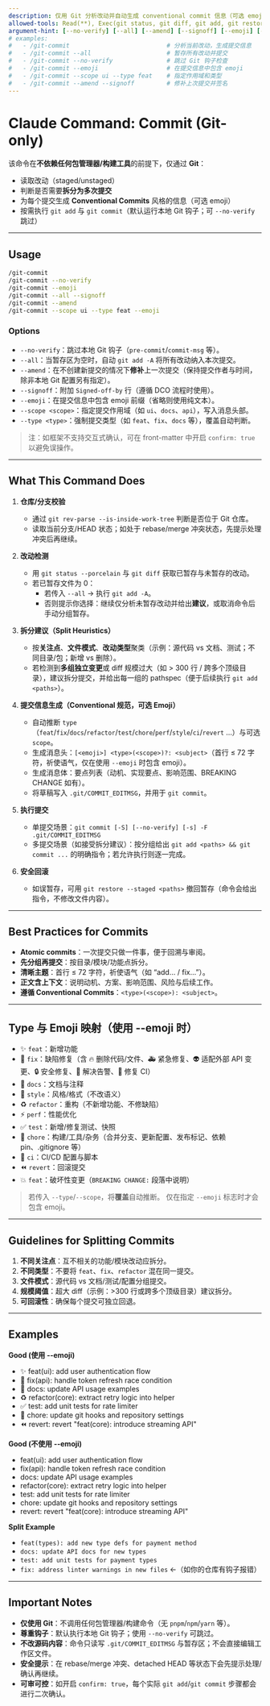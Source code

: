 ```yaml
---
description: 仅用 Git 分析改动并自动生成 conventional commit 信息（可选 emoji）；必要时建议拆分提交，默认运行本地 Git 钩子（可 --no-verify 跳过）
allowed-tools: Read(**), Exec(git status, git diff, git add, git restore --staged, git commit, git rev-parse, git config), Write(.git/COMMIT_EDITMSG)
argument-hint: [--no-verify] [--all] [--amend] [--signoff] [--emoji] [--scope <scope>] [--type <type>]
# examples:
#   - /git-commit                           # 分析当前改动，生成提交信息
#   - /git-commit --all                     # 暂存所有改动并提交
#   - /git-commit --no-verify               # 跳过 Git 钩子检查
#   - /git-commit --emoji                   # 在提交信息中包含 emoji
#   - /git-commit --scope ui --type feat    # 指定作用域和类型
#   - /git-commit --amend --signoff         # 修补上次提交并签名
---
```


# Claude Command: Commit (Git-only)

该命令在**不依赖任何包管理器/构建工具**的前提下，仅通过 **Git**：

- 读取改动（staged/unstaged）
- 判断是否需要**拆分为多次提交**
- 为每个提交生成 **Conventional Commits** 风格的信息（可选 emoji）
- 按需执行 `git add` 与 `git commit`（默认运行本地 Git 钩子；可 `--no-verify` 跳过）

---

## Usage

```bash
/git-commit
/git-commit --no-verify
/git-commit --emoji
/git-commit --all --signoff
/git-commit --amend
/git-commit --scope ui --type feat --emoji
```

### Options

- `--no-verify`：跳过本地 Git 钩子（`pre-commit`/`commit-msg` 等）。
- `--all`：当暂存区为空时，自动 `git add -A` 将所有改动纳入本次提交。
- `--amend`：在不创建新提交的情况下**修补**上一次提交（保持提交作者与时间，除非本地 Git 配置另有指定）。
- `--signoff`：附加 `Signed-off-by` 行（遵循 DCO 流程时使用）。
- `--emoji`：在提交信息中包含 emoji 前缀（省略则使用纯文本）。
- `--scope <scope>`：指定提交作用域（如 `ui`、`docs`、`api`），写入消息头部。
- `--type <type>`：强制提交类型（如 `feat`、`fix`、`docs` 等），覆盖自动判断。

> 注：如框架不支持交互式确认，可在 front-matter 中开启 `confirm: true` 以避免误操作。

---

## What This Command Does

1. **仓库/分支校验**
   - 通过 `git rev-parse --is-inside-work-tree` 判断是否位于 Git 仓库。
   - 读取当前分支/HEAD 状态；如处于 rebase/merge 冲突状态，先提示处理冲突后再继续。

2. **改动检测**
   - 用 `git status --porcelain` 与 `git diff` 获取已暂存与未暂存的改动。
   - 若已暂存文件为 0：
     - 若传入 `--all` → 执行 `git add -A`。
     - 否则提示你选择：继续仅分析未暂存改动并给出**建议**，或取消命令后手动分组暂存。

3. **拆分建议（Split Heuristics）**
   - 按**关注点**、**文件模式**、**改动类型**聚类（示例：源代码 vs 文档、测试；不同目录/包；新增 vs 删除）。
   - 若检测到**多组独立变更**或 diff 规模过大（如 > 300 行 / 跨多个顶级目录），建议拆分提交，并给出每一组的 pathspec（便于后续执行 `git add <paths>`）。

4. **提交信息生成（Conventional 规范，可选 Emoji）**
   - 自动推断 `type`（`feat`/`fix`/`docs`/`refactor`/`test`/`chore`/`perf`/`style`/`ci`/`revert` …）与可选 `scope`。
   - 生成消息头：`[<emoji>] <type>(<scope>)?: <subject>`（首行 ≤ 72 字符，祈使语气，仅在使用 `--emoji` 时包含 emoji）。
   - 生成消息体：要点列表（动机、实现要点、影响范围、BREAKING CHANGE 如有）。
   - 将草稿写入 `.git/COMMIT_EDITMSG`，并用于 `git commit`。

5. **执行提交**
   - 单提交场景：`git commit [-S] [--no-verify] [-s] -F .git/COMMIT_EDITMSG`
   - 多提交场景（如接受拆分建议）：按分组给出 `git add <paths> && git commit ...` 的明确指令；若允许执行则逐一完成。

6. **安全回滚**
   - 如误暂存，可用 `git restore --staged <paths>` 撤回暂存（命令会给出指令，不修改文件内容）。

---

## Best Practices for Commits

- **Atomic commits**：一次提交只做一件事，便于回溯与审阅。
- **先分组再提交**：按目录/模块/功能点拆分。
- **清晰主题**：首行 ≤ 72 字符，祈使语气（如 “add… / fix…”）。
- **正文含上下文**：说明动机、方案、影响范围、风险与后续工作。
- **遵循 Conventional Commits**：`<type>(<scope>): <subject>`。

---

## Type 与 Emoji 映射（使用 --emoji 时）

- ✨ `feat`：新增功能
- 🐛 `fix`：缺陷修复（含 🔥 删除代码/文件、🚑️ 紧急修复、👽️ 适配外部 API 变更、🔒️ 安全修复、🚨 解决告警、💚 修复 CI）
- 📝 `docs`：文档与注释
- 🎨 `style`：风格/格式（不改语义）
- ♻️ `refactor`：重构（不新增功能、不修缺陷）
- ⚡️ `perf`：性能优化
- ✅ `test`：新增/修复测试、快照
- 🔧 `chore`：构建/工具/杂务（合并分支、更新配置、发布标记、依赖 pin、.gitignore 等）
- 👷 `ci`：CI/CD 配置与脚本
- ⏪️ `revert`：回滚提交
- 💥 `feat`：破坏性变更（`BREAKING CHANGE:` 段落中说明）

> 若传入 `--type`/`--scope`，将**覆盖**自动推断。
> 仅在指定 `--emoji` 标志时才会包含 emoji。

---

## Guidelines for Splitting Commits

1. **不同关注点**：互不相关的功能/模块改动应拆分。
2. **不同类型**：不要将 `feat`、`fix`、`refactor` 混在同一提交。
3. **文件模式**：源代码 vs 文档/测试/配置分组提交。
4. **规模阈值**：超大 diff（示例：>300 行或跨多个顶级目录）建议拆分。
5. **可回滚性**：确保每个提交可独立回退。

---

## Examples

**Good (使用 --emoji)**

- ✨ feat(ui): add user authentication flow
- 🐛 fix(api): handle token refresh race condition
- 📝 docs: update API usage examples
- ♻️ refactor(core): extract retry logic into helper
- ✅ test: add unit tests for rate limiter
- 🔧 chore: update git hooks and repository settings
- ⏪️ revert: revert "feat(core): introduce streaming API"

**Good (不使用 --emoji)**

- feat(ui): add user authentication flow
- fix(api): handle token refresh race condition
- docs: update API usage examples
- refactor(core): extract retry logic into helper
- test: add unit tests for rate limiter
- chore: update git hooks and repository settings
- revert: revert "feat(core): introduce streaming API"

**Split Example**

- `feat(types): add new type defs for payment method`
- `docs: update API docs for new types`
- `test: add unit tests for payment types`
- `fix: address linter warnings in new files` ←（如你的仓库有钩子报错）

---

## Important Notes

- **仅使用 Git**：不调用任何包管理器/构建命令（无 `pnpm`/`npm`/`yarn` 等）。
- **尊重钩子**：默认执行本地 Git 钩子；使用 `--no-verify` 可跳过。
- **不改源码内容**：命令只读写 `.git/COMMIT_EDITMSG` 与暂存区；不会直接编辑工作区文件。
- **安全提示**：在 rebase/merge 冲突、detached HEAD 等状态下会先提示处理/确认再继续。
- **可审可控**：如开启 `confirm: true`，每个实际 `git add`/`git commit` 步骤都会进行二次确认。
